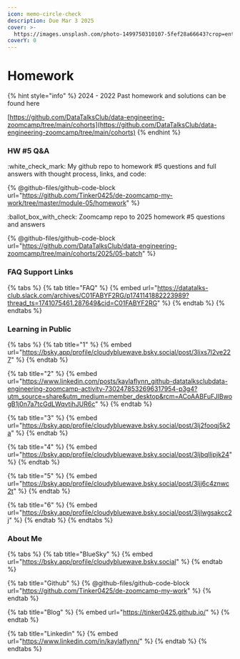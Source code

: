 ```yaml
---
icon: memo-circle-check
description: Due Mar 3 2025
cover: >-
  https://images.unsplash.com/photo-1499750310107-5fef28a66643?crop=entropy&cs=srgb&fm=jpg&ixid=M3wxOTcwMjR8MHwxfHNlYXJjaHw2fHxzdHVkeSUyMGNvZmZlZXxlbnwwfHx8fDE3Mzc2MDMzMDl8MA&ixlib=rb-4.0.3&q=85
coverY: 0
---
```


# Homework

{% hint style="info" %}
2024 - 2022 Past homework and solutions can be found here

[https://github.com/DataTalksClub/data-engineering-zoomcamp/tree/main/cohorts](https://github.com/DataTalksClub/data-engineering-zoomcamp/tree/main/cohorts)
{% endhint %}

### HW #5 Q\&A

:white\_check\_mark: My github repo to homework  #5 questions and full answers with thought process, links, and code:

{% @github-files/github-code-block url="https://github.com/Tinker0425/de-zoomcamp-my-work/tree/master/module-05/homework" %}

:ballot\_box\_with\_check: Zoomcamp repo to 2025 homework #5 questions and answers

{% @github-files/github-code-block url="https://github.com/DataTalksClub/data-engineering-zoomcamp/tree/main/cohorts/2025/05-batch" %}

### FAQ Support Links

{% tabs %}
{% tab title="FAQ" %}
{% embed url="https://datatalks-club.slack.com/archives/C01FABYF2RG/p1741141882223989?thread_ts=1741075461.287649&cid=C01FABYF2RG" %}
{% endtab %}
{% endtabs %}

### Learning in Public

{% tabs %}
{% tab title="1" %}
{% embed url="https://bsky.app/profile/cloudybluewave.bsky.social/post/3lixs7l2ve227" %}
{% endtab %}

{% tab title="2" %}
{% embed url="https://www.linkedin.com/posts/kaylaflynn_github-datatalksclubdata-engineering-zoomcamp-activity-7302478532696317954-p3g4?utm_source=share&utm_medium=member_desktop&rcm=ACoAABFuFJIBwogB1j0n7a7tcGdLWqvtihJUR6c" %}
{% endtab %}

{% tab title="3" %}
{% embed url="https://bsky.app/profile/cloudybluewave.bsky.social/post/3lj2fooqj5k2a" %}
{% endtab %}

{% tab title="4" %}
{% embed url="https://bsky.app/profile/cloudybluewave.bsky.social/post/3ljbqllipjk24" %}
{% endtab %}

{% tab title="5" %}
{% embed url="https://bsky.app/profile/cloudybluewave.bsky.social/post/3ljj6c4znwc2t" %}
{% endtab %}

{% tab title="6" %}
{% embed url="https://bsky.app/profile/cloudybluewave.bsky.social/post/3ljlwgsakcc2j" %}
{% endtab %}
{% endtabs %}

### About Me

{% tabs %}
{% tab title="BlueSky" %}
{% embed url="https://bsky.app/profile/cloudybluewave.bsky.social" %}
{% endtab %}

{% tab title="Github" %}
{% @github-files/github-code-block url="https://github.com/Tinker0425/de-zoomcamp-my-work" %}
{% endtab %}

{% tab title="Blog" %}
{% embed url="https://tinker0425.github.io/" %}
{% endtab %}

{% tab title="Linkedin" %}
{% embed url="https://www.linkedin.com/in/kaylaflynn/" %}
{% endtab %}
{% endtabs %}
